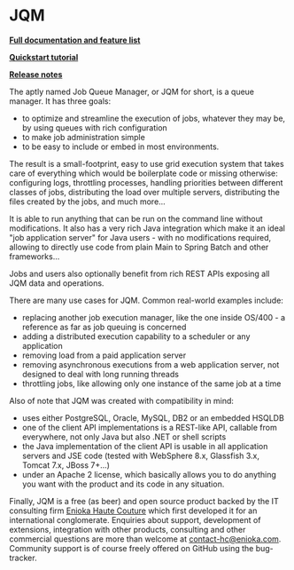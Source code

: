 # JQM

**[Full documentation and feature list](http://jqm.readthedocs.org)**

**[Quickstart tutorial](https://jqm.readthedocs.io/en/master/quickstart.html)**

**[Release notes](https://jqm.readthedocs.io/en/master/release_notes.html)**


The aptly named Job Queue Manager, or JQM for short, is a queue manager. It has three goals:

* to optimize and streamline the execution of jobs, whatever they may be, by using queues with rich configuration
* to make job administration simple
* to be easy to include or embed in most environments.

The result is a small-footprint, easy to use grid execution system that takes care of everything which would be
boilerplate code or missing otherwise: configuring logs, throttling processes, handling priorities between different classes of 
jobs, distributing the load over multiple servers, distributing the files created by the jobs, and much more...

It is able to run anything that can be run on the command line without modifications. It also has a very rich Java integration which make it 
an ideal "job application server" for Java users - with no modifications required, allowing to directly use code from plain Main to
Spring Batch and other frameworks...

Jobs and users also optionally benefit from rich REST APIs exposing all JQM data and operations.

There are many use cases for JQM. Common real-world examples include:

* replacing another job execution manager, like the one inside OS/400 - a reference as far as job queuing is concerned
* adding a distributed execution capability to a scheduler or any application
* removing load from a paid application server
* removing asynchronous executions from a web application server, not designed to deal with long running threads
* throttling jobs, like allowing only one instance of the same job at a time



Also of note that JQM was created with compatibility in mind:

* uses either PostgreSQL, Oracle, MySQL, DB2 or an embedded HSQLDB
* one of the client API implementations is a REST-like API, callable from everywhere, not only Java but also .NET or shell scripts
* the Java implementation of the client API is usable in all application servers and JSE code (tested with WebSphere 8.x, Glassfish 3.x, Tomcat 7.x, JBoss 7+...)
* under an Apache 2 license, which basically allows you to do anything you want with the product and its code in any situation.


Finally, JQM is a free (as beer) and open source product backed by the IT consulting firm [Enioka Haute Couture](https://haute-couture.enioka.com/en) 
which first developed it for an international conglomerate. Enquiries about support, development of extensions, 
integration with other products, consulting and other commercial questions are more than welcome at contact-hc@enioka.com. 
Community support is of course freely offered on GitHub using the bug-tracker.
